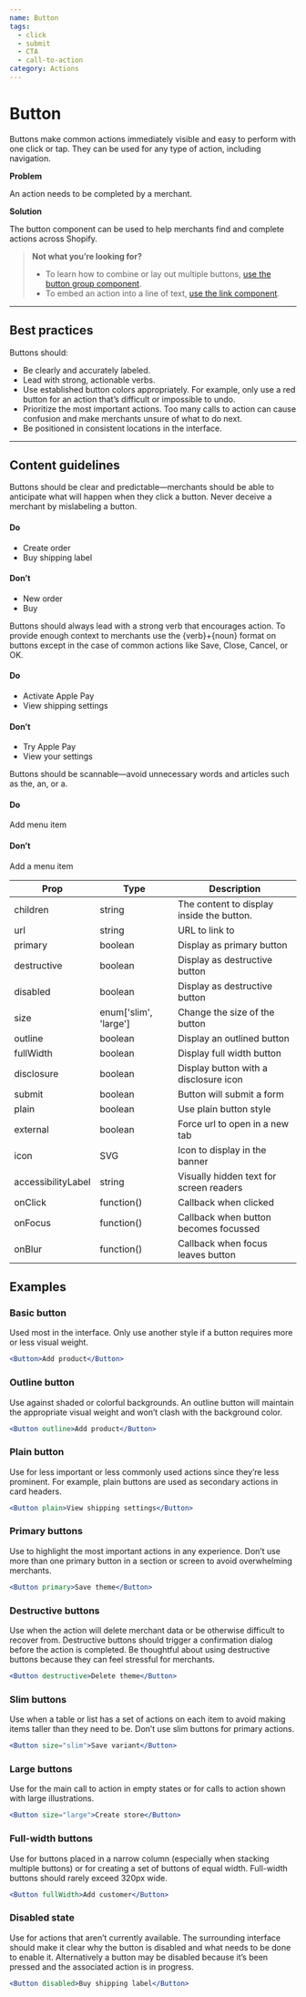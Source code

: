 ```yaml
---
name: Button
tags:
  - click
  - submit
  - CTA
  - call-to-action
category: Actions
---
```


# Button

Buttons make common actions immediately visible and easy to perform with one
click or tap. They can be used for any type of action, including navigation.

**Problem**

An action needs to be completed by a merchant.

**Solution**

The button component can be used to help merchants find and complete actions across Shopify.

>**Not what you’re looking for?**
>
>* To learn how to combine or lay out multiple buttons, [use the button group component](/components/actions/button-group).
>* To embed an action into a line of text, [use the link component](/components/navigation/link).


---

## Best practices

Buttons should:

* Be clearly and accurately labeled.
* Lead with strong, actionable verbs.
* Use established button colors appropriately. For example, only use a red
button for an action that’s difficult or impossible to undo.
* Prioritize the most important actions. Too many calls to action can cause
confusion and make merchants unsure of what to do next.
* Be positioned in consistent locations in the interface.

---

## Content guidelines

Buttons should be clear and predictable—merchants should be able to anticipate what will happen when they click a button. Never deceive a merchant by mislabeling a button.

<!-- usagelist -->
#### Do
- Create order
- Buy shipping label

#### Don’t
- New order
- Buy
<!-- end -->

Buttons should always lead with a strong verb that encourages
action. To provide enough context to merchants use the {verb}+{noun} format on
buttons except in the case of common actions like Save, Close, Cancel, or OK.

<!-- usagelist -->
#### Do
- Activate Apple Pay
- View shipping settings

#### Don’t
- Try Apple Pay
- View your settings
<!-- end -->

Buttons should be scannable—avoid unnecessary words and articles such as the, an, or a.

<!-- usagelist -->
#### Do
Add menu item

#### Don’t
Add a menu item
<!-- end -->


| Prop | Type | Description |
| ---- | ---- | ----------- |
| children | string | The content to display inside the button. |
| url | string | URL to link to |
| primary | boolean | Display as primary button |
| destructive | boolean | Display as destructive button |
| disabled | boolean | Display as destructive button |
| size | enum['slim', 'large'] | Change the size of the button |
| outline | boolean | Display an outlined button |
| fullWidth | boolean | Display full width button |
| disclosure | boolean | Display button with a disclosure icon |
| submit | boolean | Button will submit a form |
| plain | boolean | Use plain button style |
| external | boolean | Force url to open in a new tab |
| icon | SVG | Icon to display in the banner |
| accessibilityLabel | string | Visually hidden text for screen readers |
| onClick | function() | Callback when clicked |
| onFocus | function() | Callback when button becomes focussed |
| onBlur | function() | Callback when focus leaves button |

## Examples

### Basic button

Used most in the interface. Only use another style if a button requires more or less visual weight.

```jsx
<Button>Add product</Button>
```

### Outline button

Use against shaded or colorful backgrounds. An outline button will maintain the appropriate visual weight and won’t clash with the background color.

```jsx
<Button outline>Add product</Button>
```

### Plain button

Use for less important or less commonly used actions since they’re less prominent. For example, plain buttons are used as secondary actions in card headers.

```jsx
<Button plain>View shipping settings</Button>
```

### Primary buttons

Use to highlight the most important actions in any experience. Don’t use more than one primary button in a section or screen to avoid overwhelming merchants.

```jsx
<Button primary>Save theme</Button>
```

### Destructive buttons

Use when the action will delete merchant data or be otherwise difficult to recover from. Destructive buttons should trigger a confirmation dialog before the action is completed. Be thoughtful about using destructive buttons because they can feel stressful for merchants.

```jsx
<Button destructive>Delete theme</Button>
```

### Slim buttons

Use when a table or list has a set of actions on each item to avoid making items taller than they need to be. Don’t use slim buttons for primary actions.

```jsx
<Button size="slim">Save variant</Button>
```

### Large buttons

Use for the main call to action in empty states or for calls to action shown with large illustrations.

```jsx
<Button size="large">Create store</Button>
```

### Full-width buttons

Use for buttons placed in a narrow column (especially when stacking multiple buttons) or for creating a set of buttons of equal width. Full-width buttons should rarely exceed 320px wide.

```jsx
<Button fullWidth>Add customer</Button>
```

### Disabled state

Use for actions that aren’t currently available. The surrounding interface should make it clear why the button is disabled and what needs to be done to enable it. Alternatively a button may be disabled because it’s been pressed and the associated action is in progress.

```jsx
<Button disabled>Buy shipping label</Button>
```
